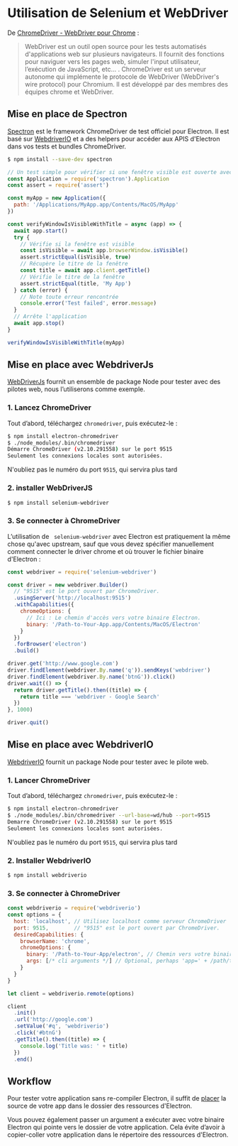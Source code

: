 # Utilisation de Selenium et WebDriver

De [ChromeDriver - WebDriver pour Chrome](https://sites.google.com/a/chromium.org/chromedriver/) :

> WebDriver est un outil open source pour les tests automatisés d'applications web sur plusieurs navigateurs. Il fournit des fonctions pour naviguer vers les pages web, simuler l'input utilisateur, l’exécution de JavaScript, etc... . ChromeDriver est un serveur autonome qui implémente le protocole de WebDriver (WebDriver's wire protocol) pour Chromium. Il est développé par des membres des équipes chrome et WebDriver.

## Mise en place de Spectron

[Spectron](https://electronjs.org/spectron) est le framework ChromeDriver de test officiel pour Electron. Il est basé sur [WebdriverIO](http://webdriver.io/) et a des helpers pour accéder aux APIS d'Electron dans vos tests et bundles ChromeDriver.

```sh
$ npm install --save-dev spectron
```

```javascript
// Un test simple pour vérifier si une fenêtre visible est ouverte avec un titre
const Application = require('spectron').Application
const assert = require('assert')

const myApp = new Application({
  path: '/Applications/MyApp.app/Contents/MacOS/MyApp'
})

const verifyWindowIsVisibleWithTitle = async (app) => {
  await app.start()
  try {
    // Vérifie si la fenêtre est visible
    const isVisible = await app.browserWindow.isVisible()
    assert.strictEqual(isVisible, true)
    // Récupère le titre de la fenêtre
    const title = await app.client.getTitle()
    // Vérifie le titre de la fenêtre
    assert.strictEqual(title, 'My App')
  } catch (error) {
    // Note toute erreur rencontrée
    console.error('Test failed', error.message)
  }
  // Arrête l'application
  await app.stop()
}

verifyWindowIsVisibleWithTitle(myApp)
```

## Mise en place avec WebdriverJs

[WebDriverJs](https://code.google.com/p/selenium/wiki/WebDriverJs) fournit un ensemble de package Node pour tester avec des pilotes web, nous l’utiliserons comme exemple.

### 1. Lancez ChromeDriver

Tout d’abord, téléchargez `chromedriver`, puis exécutez-le :

```sh
$ npm install electron-chromedriver
$ ./node_modules/.bin/chromedriver
Démarre ChromeDriver (v2.10.291558) sur le port 9515
Seulement les connexions locales sont autorisées.
```

N'oubliez pas le numéro du port `9515`, qui servira plus tard

### 2. installer WebDriverJS

```sh
$ npm install selenium-webdriver
```

### 3. Se connecter à ChromeDriver

L’utilisation de ` selenium-webdriver` avec Electron est pratiquement la même chose qu'avec upstream, sauf que vous devez spécifier manuellement comment connecter le driver chrome et où trouver le fichier binaire d'Electron :

```javascript
const webdriver = require('selenium-webdriver')

const driver = new webdriver.Builder()
  // "9515" est le port ouvert par ChromeDriver.
  .usingServer('http://localhost:9515')
  .withCapabilities({
    chromeOptions: {
      // Ici : Le chemin d'accès vers votre binaire Electron.
      binary: '/Path-to-Your-App.app/Contents/MacOS/Electron'
    }
  })
  .forBrowser('electron')
  .build()

driver.get('http://www.google.com')
driver.findElement(webdriver.By.name('q')).sendKeys('webdriver')
driver.findElement(webdriver.By.name('btnG')).click()
driver.wait(() => {
  return driver.getTitle().then((title) => {
    return title === 'webdriver - Google Search'
  })
}, 1000)

driver.quit()
```

## Mise en place avec WebdriverIO

[WebdriverIO](http://webdriver.io/) fournit un package Node pour tester avec le pilote web.

### 1. Lancer ChromeDriver

Tout d’abord, téléchargez `chromedriver`, puis exécutez-le :

```sh
$ npm install electron-chromedriver
$ ./node_modules/.bin/chromedriver --url-base=wd/hub --port=9515
Demarre ChromeDriver (v2.10.291558) sur le port 9515
Seulement les connexions locales sont autorisées.
```

N'oubliez pas le numéro du port `9515`, qui servira plus tard

### 2. Installer WebdriverIO

```sh
$ npm install webdriverio
```

### 3. Se connecter à ChromeDriver

```javascript
const webdriverio = require('webdriverio')
const options = {
  host: 'localhost', // Utilisez localhost comme serveur ChromeDriver
  port: 9515,        // "9515" est le port ouvert par ChromeDriver.
  desiredCapabilities: {
    browserName: 'chrome',
    chromeOptions: {
      binary: '/Path-to-Your-App/electron', // Chemin vers votre binaire Electron.
      args: [/* cli arguments */] // Optional, perhaps 'app=' + /path/to/your/app/
    }
  }
}

let client = webdriverio.remote(options)

client
  .init()
  .url('http://google.com')
  .setValue('#q', 'webdriverio')
  .click('#btnG')
  .getTitle().then((title) => {
    console.log('Title was: ' + title)
  })
  .end()
```

## Workflow

Pour tester votre application sans re-compiler Electron, il suffit de [placer](https://github.com/electron/electron/blob/master/docs/tutorial/application-distribution.md) la source de votre app dans le dossier des ressources d'Electron.

Vous pouvez également passer un argument a exécuter avec votre binaire Electron qui pointe vers le dossier de votre application. Cela évite d’avoir à copier-coller votre application dans le répertoire des ressources d'Electron.
